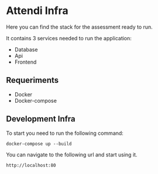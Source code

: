 # Attendi Infra
Here you can find the stack for the assessment ready to run.

It contains 3 services needed to run the application:
- Database
- Api
- Frontend

## Requeriments
- Docker
- Docker-compose

## Development Infra
To start you need to run the following command:

`docker-compose up --build`

You can navigate to the following url and start using it.

`http://localhost:80`
